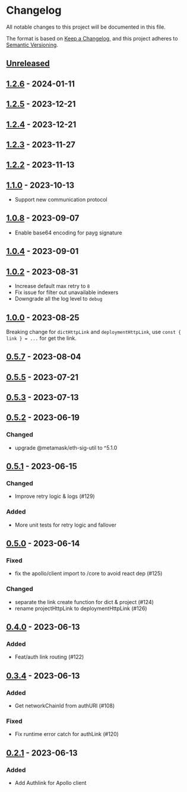 # Changelog

All notable changes to this project will be documented in this file.

The format is based on [Keep a Changelog](https://keepachangelog.com/en/1.0.0/),
and this project adheres to [Semantic Versioning](https://semver.org/spec/v2.0.0.html).

## [Unreleased]

## [1.2.6] - 2024-01-11

## [1.2.5] - 2023-12-21

## [1.2.4] - 2023-12-21

## [1.2.3] - 2023-11-27

## [1.2.2] - 2023-11-13

## [1.1.0] - 2023-10-13

- Support new communication protocol

## [1.0.8] - 2023-09-07

- Enable base64 encoding for payg signature

## [1.0.4] - 2023-09-01

## [1.0.2] - 2023-08-31

- Increase default max retry to `8`
- Fix issue for filter out unavailable indexers
- Downgrade all the log level to `debug`

## [1.0.0] - 2023-08-25

Breaking change for `dictHttpLink` and `deploymentHttpLink`, use `const { link } = ...` for get the link.

## [0.5.7] - 2023-08-04

## [0.5.5] - 2023-07-21

## [0.5.3] - 2023-07-13

## [0.5.2] - 2023-06-19

### Changed

- upgrade @metamask/eth-sig-util to ^5.1.0

## [0.5.1] - 2023-06-15

### Changed

- Improve retry logic & logs (#129)

### Added

- More unit tests for retry logic and fallover

## [0.5.0] - 2023-06-14

### Fixed

- fix the apollo/client import to /core to avoid react dep (#125)

### Changed

- separate the link create function for dict & project (#124)
- rename projectHttpLink to deploymentHttpLink (#126)

## [0.4.0] - 2023-06-13

### Added

- Feat/auth link routing (#122)

## [0.3.4] - 2023-06-13

### Added

- Get networkChainId from authURl (#108)

### Fixed

- Fix runtime error catch for authLink (#120)

## [0.2.1] - 2023-06-13

### Added

- Add Authlink for Apollo client

[unreleased]: https://github.com/subquery/network-clients/compare/v1.2.6...HEAD
[1.2.6]: https://github.com/subquery/network-clients/compare/v1.2.4...v1.2.6
[1.2.5]: https://github.com/subquery/network-clients/compare/v1.2.4...v1.2.5
[1.2.4]: https://github.com/subquery/network-clients/compare/v1.2.3...v1.2.4
[1.2.3]: https://github.com/subquery/network-clients/compare/v1.2.2...v1.2.3
[1.2.2]: https://github.com/subquery/network-clients/compare/v1.1.0...v1.2.2
[1.1.0]: https://github.com/subquery/network-clients/compare/v1.0.8...v1.1.0
[1.0.8]: https://github.com/subquery/network-clients/compare/v1.0.4...v1.0.8
[1.0.4]: https://github.com/subquery/network-clients/compare/v1.0.2...v1.0.4
[1.0.2]: https://github.com/subquery/network-clients/compare/v1.0.0...v1.0.2
[1.0.0]: https://github.com/subquery/network-clients/compare/v0.5.7...v1.0.0
[0.5.7]: https://github.com/subquery/network-clients/compare/v0.5.5...v0.5.7
[0.5.5]: https://github.com/subquery/network-clients/compare/v0.5.3...v0.5.5
[0.5.3]: https://github.com/subquery/network-clients/compare/v0.5.2...v0.5.3
[0.5.2]: https://github.com/subquery/network-clients/compare/v0.5.1...v0.5.2
[0.5.1]: https://github.com/subquery/network-clients/compare/v0.5.0...v0.5.1
[0.5.0]: https://github.com/subquery/network-clients/compare/v0.4.0...v0.5.0
[0.4.0]: https://github.com/subquery/network-clients/compare/v0.3.4...v0.4.0
[0.3.4]: https://github.com/subquery/network-clients/compare/v0.2.1...v0.3.4
[0.2.1]: https://github.com/subquery/network-clients/releases/tag/v0.2.1
